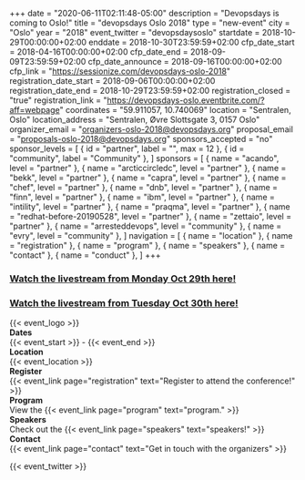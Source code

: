 +++
date = "2020-06-11T02:11:48-05:00"
description = "Devopsdays is coming to Oslo!"
title = "devopsdays Oslo 2018"
type = "new-event"
city = "Oslo"
year = "2018"
event_twitter = "devopsdaysoslo"
startdate = 2018-10-29T00:00:00+02:00
enddate = 2018-10-30T23:59:59+02:00
cfp_date_start = 2018-04-16T00:00:00+02:00
cfp_date_end = 2018-09-09T23:59:59+02:00
cfp_date_announce = 2018-09-16T00:00:00+02:00
cfp_link = "https://sessionize.com/devopsdays-oslo-2018"
registration_date_start = 2018-09-06T00:00:00+02:00
registration_date_end = 2018-10-29T23:59:59+02:00
registration_closed = "true"
registration_link = "https://devopsdays-oslo.eventbrite.com/?aff=webpage"
coordinates = "59.911057,  10.740069"
location = "Sentralen, Oslo"
location_address = "Sentralen, Øvre Slottsgate 3, 0157 Oslo"
organizer_email = "organizers-oslo-2018@devopsdays.org"
proposal_email = "proposals-oslo-2018@devopsdays.org"
sponsors_accepted = "no"
sponsor_levels = [
    { id = "partner", label = "", max = 12 },
    { id = "community", label = "Community" },
]
sponsors = [
    { name = "acando", level = "partner" },
    { name = "arcticcircledc", level = "partner" },
    { name = "bekk", level = "partner" },
    { name = "capra", level = "partner" },
    { name = "chef", level = "partner" },
    { name = "dnb", level = "partner" },
    { name = "finn", level = "partner" },
    { name = "ibm", level = "partner" },
    { name = "intility", level = "partner" },
    { name = "praqma", level = "partner" },
    { name = "redhat-before-20190528", level = "partner" },
    { name = "zettaio", level = "partner" },
    { name = "arresteddevops", level = "community" },
    { name = "evry", level = "community" },
]
navigation = [
    { name = "location" },
    { name = "registration" },
    { name = "program" },
    { name = "speakers" },
    { name = "contact" },
    { name = "conduct" },
]
+++
<!-- <div style="text-align:center;">
  {{< event_logo >}}
</div> -->
<h3><a href="https://youtu.be/t3gilnY3XGQ">Watch the livestream from Monday Oct 29th here!</a></h3>
<h3><a href="https://www.youtube.com/watch?v=WEuYFq7crdY">Watch the livestream from Tuesday Oct 30th here!</a></h3>
{{< event_logo >}}
<div class = "row">
  <div class = "col-md-2">
    <strong>Dates</strong>
  </div>
  <div class = "col-md-8">
    {{< event_start >}} - {{< event_end >}}
  </div>
</div>

<div class = "row">
  <div class = "col-md-2">
    <strong>Location</strong>
  </div>
  <div class = "col-md-8">
    {{< event_location >}}
  </div>
</div>

<div class = "row">
  <div class = "col-md-2">
    <strong>Register</strong>
  </div>
  <div class = "col-md-8">
    {{< event_link page="registration" text="Register to attend the conference!" >}}
  </div>
</div>

<!-- <div class = "row">
  <div class = "col-md-2">
    <strong>Propose</strong>
  </div>
  <div class = "col-md-8">
    {{< event_link page="propose" text="Propose a talk!" >}}
  </div>
</div> -->

<div class = "row">
  <div class = "col-md-2">
    <strong>Program</strong>
  </div>
  <div class = "col-md-8">
    View the {{< event_link page="program" text="program." >}}
  </div>
</div>

<div class = "row">
  <div class = "col-md-2">
    <strong>Speakers</strong>
  </div>
  <div class = "col-md-8">
    Check out the {{< event_link page="speakers" text="speakers!" >}}
  </div>
</div>

<!-- <div class = "row">
  <div class = "col-md-2">
    <strong>Sponsors</strong>
  </div>
  <div class = "col-md-8">
    {{< event_link page="sponsor" text="Sponsor the conference!" >}}
  </div>
</div> -->

<div class = "row">
  <div class = "col-md-2">
    <strong>Contact</strong>
  </div>
  <div class = "col-md-8">
    {{< event_link page="contact" text="Get in touch with the organizers" >}}
  </div>
</div>

<!-- Uncomment if you added your city twitter name -->

{{< event_twitter >}}
